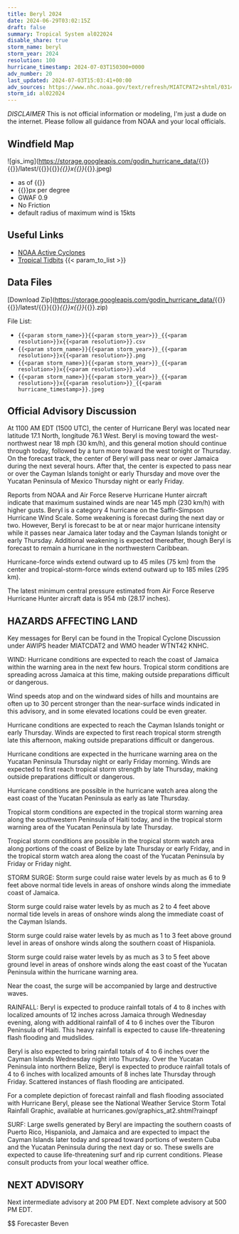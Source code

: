 ```yaml
---
title: Beryl 2024
date: 2024-06-29T03:02:15Z
draft: false
summary: Tropical System al022024
disable_share: true
storm_name: beryl
storm_year: 2024
resolution: 100
hurricane_timestamp: 2024-07-03T150300+0000
adv_number: 20
last_updated: 2024-07-03T15:03:41+00:00
adv_sources: https://www.nhc.noaa.gov/text/refresh/MIATCPAT2+shtml/031446.shtml;https://www.nhc.noaa.gov/refresh/graphics_at2+shtml/144917.shtml?cone
storm_id: al022024
---
```

*DISCLAIMER* This is not official information or modeling, I'm just a dude on the internet.  Please follow all guidance from NOAA and your local officials.

## Windfield Map
![gis_img](https://storage.googleapis.com/godin_hurricane_data/{{<param storm_name>}}{{<param storm_year>}}/latest/{{<param storm_name>}}{{<param storm_year>}}_{{<param resolution>}}x{{<param resolution>}}_{{<param hurricane_timestamp>}}.jpeg)

- as of {{<param last_updated>}}
- {{<param resolution>}}px per degree
- GWAF 0.9
- No Friction
- default radius of maximum wind is 15kts

## Useful Links
- [NOAA Active Cyclones](https://www.nhc.noaa.gov/)
- [Tropical Tidbits](https://www.tropicaltidbits.com/storminfo/)
{{< param_to_list >}}

## Data Files
[Download Zip](https://storage.googleapis.com/godin_hurricane_data/{{<param storm_name>}}{{<param storm_year>}}/latest/{{<param storm_name>}}{{<param storm_year>}}_{{<param resolution>}}x{{<param resolution>}}_{{<param hurricane_timestamp>}}.zip)

File List:
- `{{<param storm_name>}}{{<param storm_year>}}_{{<param resolution>}}x{{<param resolution>}}.csv`
- `{{<param storm_name>}}{{<param storm_year>}}_{{<param resolution>}}x{{<param resolution>}}.png`
- `{{<param storm_name>}}{{<param storm_year>}}_{{<param resolution>}}x{{<param resolution>}}.wld`
- `{{<param storm_name>}}{{<param storm_year>}}_{{<param resolution>}}x{{<param resolution>}}_{{<param hurricane_timestamp>}}.jpeg`


## Official Advisory Discussion
At 1100 AM EDT (1500 UTC), the center of Hurricane Beryl was located 
near latitude 17.1 North, longitude 76.1 West. Beryl is moving 
toward the west-northwest near 18 mph (30 km/h), and this general 
motion should continue through today, followed by a turn more toward 
the west tonight or Thursday.  On the forecast track, the center of 
Beryl will pass near or over Jamaica during the next several hours. 
After that, the center is expected to pass near or over the Cayman 
Islands tonight or early Thursday and move over the Yucatan 
Peninsula of Mexico Thursday night or early Friday.
 
Reports from NOAA and Air Force Reserve Hurricane Hunter aircraft 
indicate that maximum sustained winds are near 145 mph (230 km/h) 
with higher gusts.  Beryl is a category 4 hurricane on the 
Saffir-Simpson Hurricane Wind Scale.  Some weakening is forecast 
during the next day or two.  However, Beryl is forecast to be at or 
near major hurricane intensity while it passes near Jamaica later 
today and the Cayman Islands tonight or early Thursday. Additional 
weakening is expected thereafter, though Beryl is forecast to remain 
a hurricane in the northwestern Caribbean.
 
Hurricane-force winds extend outward up to 45 miles (75 km) from the
center and tropical-storm-force winds extend outward up to 185 miles
(295 km).
 
The latest minimum central pressure estimated from Air Force 
Reserve Hurricane Hunter aircraft data is 954 mb (28.17 inches).
 
 
HAZARDS AFFECTING LAND
----------------------
Key messages for Beryl can be found in the Tropical Cyclone
Discussion under AWIPS header MIATCDAT2 and WMO header WTNT42 KNHC.
 
WIND:  Hurricane conditions are expected to reach the coast of
Jamaica within the warning area in the next few hours.  Tropical
storm conditions are spreading across Jamaica at this time, making
outside preparations difficult or dangerous.
 
Wind speeds atop and on the windward sides of hills and mountains
are often up to 30 percent stronger than the near-surface winds
indicated in this advisory, and in some elevated locations could be
even greater.
 
Hurricane conditions are expected to reach the Cayman Islands
tonight or early Thursday.  Winds are expected to first reach
tropical storm strength late this afternoon, making outside
preparations difficult or dangerous.
 
Hurricane conditions are expected in the hurricane warning area on
the Yucatan Peninsula Thursday night or early Friday morning.  Winds
are expected to first reach tropical storm strength by late
Thursday, making outside preparations difficult or dangerous.
 
Hurricane conditions are possible in the hurricane watch area
along the east coast of the Yucatan Peninsula as early as late
Thursday.
 
Tropical storm conditions are expected in the tropical storm warning 
area along the southwestern Peninsula of Haiti today, and in the 
tropical storm warning area of the Yucatan Peninsula by late 
Thursday.
 
Tropical storm conditions are possible in the tropical storm
watch area along portions of the coast of Belize by late Thursday
or early Friday, and in the tropical storm watch area along the
coast of the Yucatan Peninsula by Friday or Friday night.
 
STORM SURGE:  Storm surge could raise water levels by as much as 6
to 9 feet above normal tide levels in areas of onshore winds along
the immediate coast of Jamaica.
 
Storm surge could raise water levels by as much as 2 to 4 feet above
normal tide levels in areas of onshore winds along the immediate
coast of the Cayman Islands.
 
Storm surge could raise water levels by as much as 1 to 3 feet above
ground level in areas of onshore winds along the southern coast of
Hispaniola.
 
Storm surge could raise water levels by as much as 3 to 5 feet
above ground level in areas of onshore winds along the east coast of
the Yucatan Peninsula within the hurricane warning area.
 
Near the coast, the surge will be accompanied by large and
destructive waves.
 
RAINFALL:  Beryl is expected to produce rainfall totals of 4 to 8
inches with localized amounts of 12 inches across Jamaica through
Wednesday evening, along with additional rainfall of 4 to 6 inches
over the Tiburon Peninsula of Haiti. This heavy rainfall is expected
to cause life-threatening flash flooding and mudslides.
 
Beryl is also expected to bring rainfall totals of 4 to 6 inches
over the Cayman Islands Wednesday night into Thursday. Over the
Yucatan Peninsula into northern Belize, Beryl is expected to produce
rainfall totals of 4 to 6 inches with localized amounts of 8 inches
late Thursday through Friday. Scattered instances of flash flooding
are anticipated.
 
For a complete depiction of forecast rainfall and flash flooding
associated with Hurricane Beryl, please see the National Weather
Service Storm Total Rainfall Graphic, available at
hurricanes.gov/graphics_at2.shtml?rainqpf
 
SURF:  Large swells generated by Beryl are impacting the southern
coasts of Puerto Rico, Hispaniola, and Jamaica and are expected to
impact the Cayman Islands later today and spread toward portions 
of western Cuba and the Yucatan Peninsula during the next day or 
so. These swells are expected to cause life-threatening surf
and rip current conditions. Please consult products from your local
weather office.
 
 
NEXT ADVISORY
-------------
Next intermediate advisory at 200 PM EDT.
Next complete advisory at 500 PM EDT.
 
$$
Forecaster Beven
